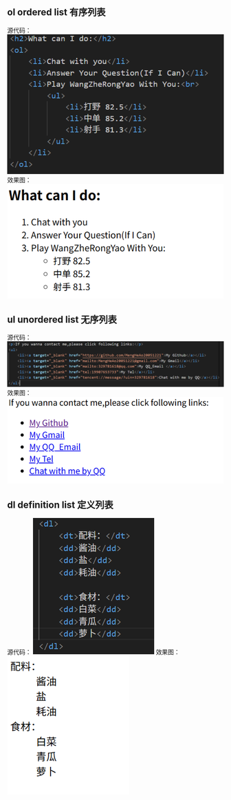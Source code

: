 ## ol ordered list 有序列表
源代码： ![alt text](image-3.png)
效果图： ![alt text](image-4.png)
## ul unordered list 无序列表
源代码： ![alt text](image-2.png)
效果图： ![alt text](image-1.png)
## dl definition list 定义列表
源代码： ![alt text](image-5.png)
效果图： ![alt text](image-6.png)
